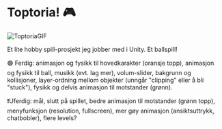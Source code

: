 # Toptoria! 🎮

![ToptoriaGIF](https://github.com/h669798/Toptoria/assets/98986354/26769080-cdf2-4a79-8410-bfc9a17cce93)

Et lite hobby spill-prosjekt jeg jobber med i Unity. Et ballspill!

🟢 Ferdig: animasjon og fysikk til hovedkarakter (oransje topp), animasjon og fysikk til ball, musikk (evt. lag mer), volum-slider, bakgrunn og kollisjoner, layer-ordning mellom objekter (unngår "clipping" eller å bli "stuck"), fysikk og delvis animasjon til motstander (grønn).

❗Uferdig: mål, slutt på spillet, bedre animasjon til motstander (grønn topp), menyfunksjon (resolution, fullscreen), mer gøy animasjon (ansiktsuttrykk, chatbobler), flere levels?
